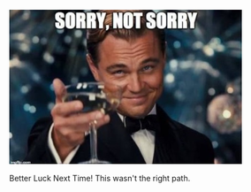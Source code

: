

![alt text](https://github.com/RU09342/lab-2-blinking-leds-TruFord/blob/master/New%20folder/Charmander/New%20folder/New%20folder/New%20folder/New%20folder/New%20folder/Sorry.jpg)

Better Luck Next Time! This wasn't the right path.

